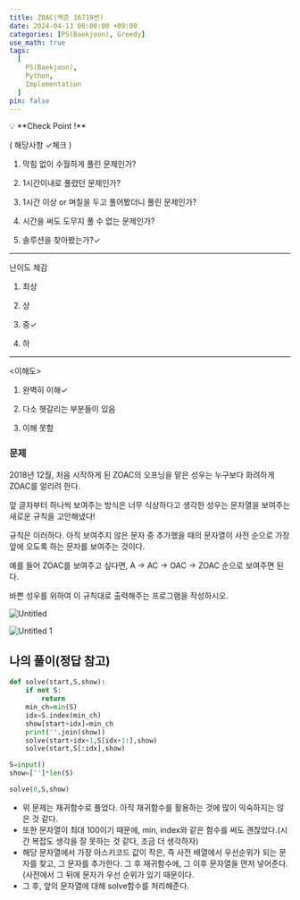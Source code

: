 ```yaml
---
title: ZOAC(백준 16719번)
date: 2024-04-13 00:00:00 +09:00
categories: [PS(Baekjoon), Greedy]
use_math: true
tags:
  [
    PS(Baekjoon),
    Python,
    Implementation
  ]
pin: false
---
```


<aside>
💡 **Check Point !**

( 해당사항 ✓체크 )

1. 막힘 없이 수월하게 풀린 문제인가?

2. 1시간이내로 풀렸던 문제인가?

3. 1시간 이상 or 며칠을 두고 풀어봤더니 풀린 문제인가?

4. 시간을 써도 도무지 풀 수 없는 문제인가?

5. 솔루션을 찾아봤는가?✓

---

난이도 체감

1. 최상

2. 상

3. 중✓

4. 하

---

<이해도>

1. 완벽히 이해✓

2. 다소 헷갈리는 부분들이 있음

3. 이해 못함

</aside>

### 문제

2018년 12월, 처음 시작하게 된 ZOAC의 오프닝을 맡은 성우는 누구보다 화려하게 ZOAC를 알리려 한다.

앞 글자부터 하나씩 보여주는 방식은 너무 식상하다고 생각한 성우는 문자열을 보여주는 새로운 규칙을 고안해냈다!

규칙은 이러하다. 아직 보여주지 않은 문자 중 추가했을 때의 문자열이 사전 순으로 가장 앞에 오도록 하는 문자를 보여주는 것이다.

예를 들어 ZOAC를 보여주고 싶다면, A → AC → OAC → ZOAC 순으로 보여주면 된다.

바쁜 성우를 위하여 이 규칙대로 출력해주는 프로그램을 작성하시오.

![Untitled](https://github.com/gihuni99/gihuni99.github.io/assets/90080065/01b8bd5a-38a9-441a-ba6e-86c7138e310d)

![Untitled 1](https://github.com/gihuni99/gihuni99.github.io/assets/90080065/8aa77952-fd08-45ad-8223-5b9b71f5669b)

## 나의 풀이(정답 참고)

```python
def solve(start,S,show):
    if not S:
        return
    min_ch=min(S)
    idx=S.index(min_ch)
    show[start+idx]=min_ch
    print(''.join(show))
    solve(start+idx+1,S[idx+1:],show)
    solve(start,S[:idx],show)

S=input()
show=['']*len(S)

solve(0,S,show)
```

- 위 문제는 재귀함수로 풀었다. 아직 재귀함수를 활용하는 것에 많이 익숙하지는 않은 것 같다.
- 또한 문자열이 최대 100이기 때문에, min, index와 같은 함수를 써도 괜찮았다.(시간 복잡도 생각을 잘 못하는 것 같다, 조금 더 생각하자)
- 해당 문자열에서 가장 아스키코드 값이 작은, 즉 사전 배열에서 우선순위가 되는 문자를 찾고, 그 문자를 추가한다. 그 후 재귀함수에, 그 이후 문자열을 먼저 넣어준다.(사전에서 그 뒤에 문자가 우선 순위가 있기 때문이다.
- 그 후, 앞의 문자열에 대해 solve함수를 처리해준다.